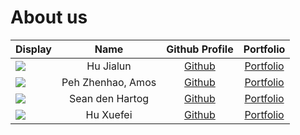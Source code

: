 # About us <a id="scrollToHere"></a>

Display | Name | Github Profile | Portfolio 
--------|:----:|:--------------:|:---------:
![](https://avatars.githubusercontent.com/SuibianP?s=100) | Hu Jialun | [Github](https://github.com/SuibianP) | [Portfolio](team/suibianp.md)
![](https://avatars.githubusercontent.com/APZH?s=100) | Peh Zhenhao, Amos | [Github](https://github.com/APZH) | [Portfolio](team/apzh.md)
![](https://avatars.githubusercontent.com/SeanRobertDH?s=100) | Sean den Hartog | [Github](https://github.com/SeanRobertDH) | [Portfolio](team/seanrobertdh.md)
![](https://via.placeholder.com/100.png?text=Photo?s=100) | Hu Xuefei | [Github](https://github.com/Xuefei2001) | [Portfolio](team/xuefei2001.md)
